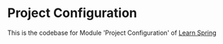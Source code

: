 # Project Configuration

This is the codebase for Module 'Project Configuration' of [Learn Spring](https://www.baeldung.com/learn-spring-course)
